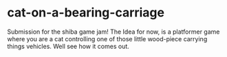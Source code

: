 # cat-on-a-bearing-carriage
Submission for the shiba game jam! The Idea for now, is a platformer game where you are a cat controlling one of those little wood-piece carrying things vehicles. Well see how it comes out.
